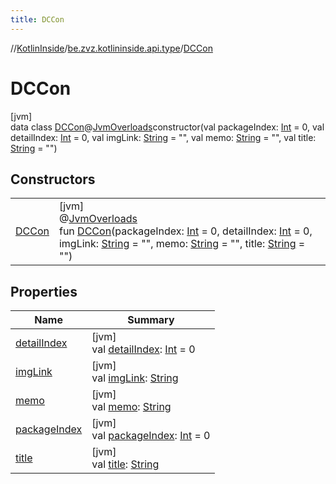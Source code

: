 ```yaml
---
title: DCCon
---
```

//[KotlinInside](../../../index.html)/[be.zvz.kotlininside.api.type](../index.html)/[DCCon](index.html)



# DCCon



[jvm]\
data class [DCCon](index.html)@[JvmOverloads](https://kotlinlang.org/api/latest/jvm/stdlib/kotlin.jvm/-jvm-overloads/index.html)constructor(val packageIndex: [Int](https://kotlinlang.org/api/latest/jvm/stdlib/kotlin/-int/index.html) = 0, val detailIndex: [Int](https://kotlinlang.org/api/latest/jvm/stdlib/kotlin/-int/index.html) = 0, val imgLink: [String](https://kotlinlang.org/api/latest/jvm/stdlib/kotlin/-string/index.html) = &quot;&quot;, val memo: [String](https://kotlinlang.org/api/latest/jvm/stdlib/kotlin/-string/index.html) = &quot;&quot;, val title: [String](https://kotlinlang.org/api/latest/jvm/stdlib/kotlin/-string/index.html) = &quot;&quot;)



## Constructors


| | |
|---|---|
| [DCCon](-d-c-con.html) | [jvm]<br>@[JvmOverloads](https://kotlinlang.org/api/latest/jvm/stdlib/kotlin.jvm/-jvm-overloads/index.html)<br>fun [DCCon](-d-c-con.html)(packageIndex: [Int](https://kotlinlang.org/api/latest/jvm/stdlib/kotlin/-int/index.html) = 0, detailIndex: [Int](https://kotlinlang.org/api/latest/jvm/stdlib/kotlin/-int/index.html) = 0, imgLink: [String](https://kotlinlang.org/api/latest/jvm/stdlib/kotlin/-string/index.html) = &quot;&quot;, memo: [String](https://kotlinlang.org/api/latest/jvm/stdlib/kotlin/-string/index.html) = &quot;&quot;, title: [String](https://kotlinlang.org/api/latest/jvm/stdlib/kotlin/-string/index.html) = &quot;&quot;) |


## Properties


| Name | Summary |
|---|---|
| [detailIndex](detail-index.html) | [jvm]<br>val [detailIndex](detail-index.html): [Int](https://kotlinlang.org/api/latest/jvm/stdlib/kotlin/-int/index.html) = 0 |
| [imgLink](img-link.html) | [jvm]<br>val [imgLink](img-link.html): [String](https://kotlinlang.org/api/latest/jvm/stdlib/kotlin/-string/index.html) |
| [memo](memo.html) | [jvm]<br>val [memo](memo.html): [String](https://kotlinlang.org/api/latest/jvm/stdlib/kotlin/-string/index.html) |
| [packageIndex](package-index.html) | [jvm]<br>val [packageIndex](package-index.html): [Int](https://kotlinlang.org/api/latest/jvm/stdlib/kotlin/-int/index.html) = 0 |
| [title](title.html) | [jvm]<br>val [title](title.html): [String](https://kotlinlang.org/api/latest/jvm/stdlib/kotlin/-string/index.html) |

